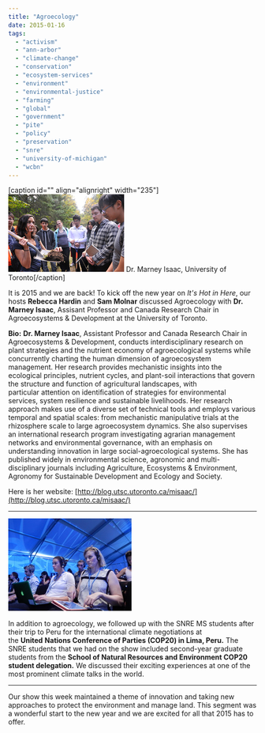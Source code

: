 ```yaml
---
title: "Agroecology"
date: 2015-01-16
tags: 
  - "activism"
  - "ann-arbor"
  - "climate-change"
  - "conservation"
  - "ecosystem-services"
  - "environment"
  - "environmental-justice"
  - "farming"
  - "global"
  - "government"
  - "pite"
  - "policy"
  - "preservation"
  - "snre"
  - "university-of-michigan"
  - "wcbn"
---
```


\[caption id="" align="alignright" width="235"\]![Picture](images/95102771.jpg) Dr. Marney Isaac, University of Toronto\[/caption\]

It is 2015 and we are back! To kick off the new year on _It's Hot in Here_, our hosts **Rebecca Hardin** and **Sam Molnar** discussed Agroecology with **Dr. Marney Isaac**, Assisant Professor and Canada Research Chair in Agroecosystems & Development at the University of Toronto.

**Bio:** **Dr. Marney Isaac**, Assistant Professor and Canada Research Chair in Agroecosystems & Development, conducts interdisciplinary research on plant strategies and the nutrient economy of agroecological systems while concurrently charting the human dimension of agroecosystem management. Her research provides mechanistic insights into the ecological principles, nutrient cycles, and plant-soil interactions that govern the structure and function of agricultural landscapes, with particular attention on identification of strategies for environmental services, system resilience and sustainable livelihoods. Her research approach makes use of a diverse set of technical tools and employs various temporal and spatial scales: from mechanistic manipulative trials at the rhizosphere scale to large agroecosystem dynamics. She also supervises an international research program investigating agrarian management networks and environmental governance, with an emphasis on understanding innovation in large social-agroecological systems. She has published widely in environmental science, agronomic and multi-disciplinary journals including Agriculture, Ecosystems & Environment, Agronomy for Sustainable Development and Ecology and Society.

Here is her website: [http://blog.utsc.utoronto.ca/misaac/](http://blog.utsc.utoronto.ca/misaac/)

* * *

![Picture](images/93010621.jpg)

In addition to agroecology, we followed up with the SNRE MS students after their trip to Peru for the international climate negotiations at the **United** **Nations Conference of Parties (COP20) in Lima, Peru.** The SNRE students that we had on the show included second-year graduate students from the **School of Natural Resources and Environment COP20 student delegation.** We discussed their exciting experiences at one of the most prominent climate talks in the world.

* * *

Our show this week maintained a theme of innovation and taking new approaches to protect the environment and manage land. This segment was a wonderful start to the new year and we are excited for all that 2015 has to offer.
